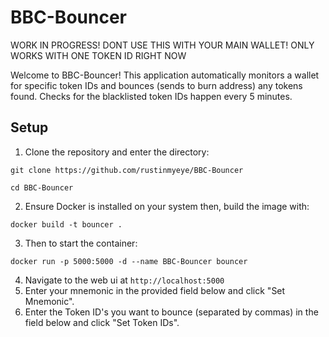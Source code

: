 # BBC-Bouncer

WORK IN PROGRESS! DONT USE THIS WITH YOUR MAIN WALLET! ONLY WORKS WITH ONE TOKEN ID RIGHT NOW 

Welcome to BBC-Bouncer! This application automatically monitors a wallet for specific token IDs and bounces (sends to burn address) any tokens found. Checks for the blacklisted token IDs happen every 5 minutes.
## Setup
1. Clone the repository and enter the directory:

```
git clone https://github.com/rustinmyeye/BBC-Bouncer
```

```
cd BBC-Bouncer
```
   
2. Ensure Docker is installed on your system then, build the image with:
   

```
docker build -t bouncer .
``` 

3. Then to start the container:

```
docker run -p 5000:5000 -d --name BBC-Bouncer bouncer
```
4. Navigate to the web ui at `http://localhost:5000`
5. Enter your mnemonic in the provided field below and click "Set Mnemonic".
6. Enter the Token ID's you want to bounce (separated by commas) in the field below and click "Set Token IDs".
